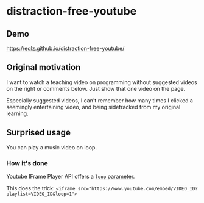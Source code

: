# distraction-free-youtube

## Demo
https://eqlz.github.io/distraction-free-youtube/

## Original motivation
I want to watch a teaching video on programming without suggested videos on the right or comments below.  Just show that one video on the page.

Especially suggested videos, I can't remember how many times I clicked a seemingly entertaining video, and being sidetracked from my original learning.

## Surprised usage
You can play a music video on loop.

### How it's done
Youtube IFrame Player API offers a [`loop` parameter](https://developers.google.com/youtube/player_parameters#loop).

This does the trick:
`<iframe src="https://www.youtube.com/embed/VIDEO_ID?playlist=VIDEO_ID&loop=1">`
